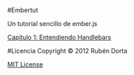 #Embertut

Un tutorial sencillo de ember.js

[Capítulo 1: Entendiendo Handlebars](./index.html)

#Licencia
Copyright &copy; 2012 Rubén Dorta

[MIT License](http://opensource.org/licenses/MIT)

